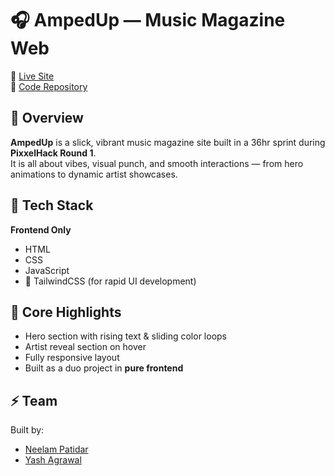 # 🎧 AmpedUp — Music Magazine Web  
🔗 [Live Site](https://pixxelhack-x415.vercel.app/)  
🔗 [Code Repository](https://github.com/neelamPatidar-415/Pixxelhack)


## 🚀 Overview  
**AmpedUp** is a slick, vibrant music magazine site built in a 36hr sprint during **PixxelHack Round 1**.  
It is all about vibes, visual punch, and smooth interactions — from hero animations to dynamic artist showcases.

## 🎯 Tech Stack  
**Frontend Only**  
- HTML  
- CSS  
- JavaScript  
- 🎨 TailwindCSS (for rapid UI development)

## 🔧 Core Highlights  
-  Hero section with rising text & sliding color loops  
-  Artist reveal section on hover  
-  Fully responsive layout  
-  Built as a duo project in **pure frontend**

## ⚡ Team  
Built by:  
- [Neelam Patidar](https://github.com/neelamPatidar-415)  
- [Yash Agrawal](https://github.com/Yash80881) 


